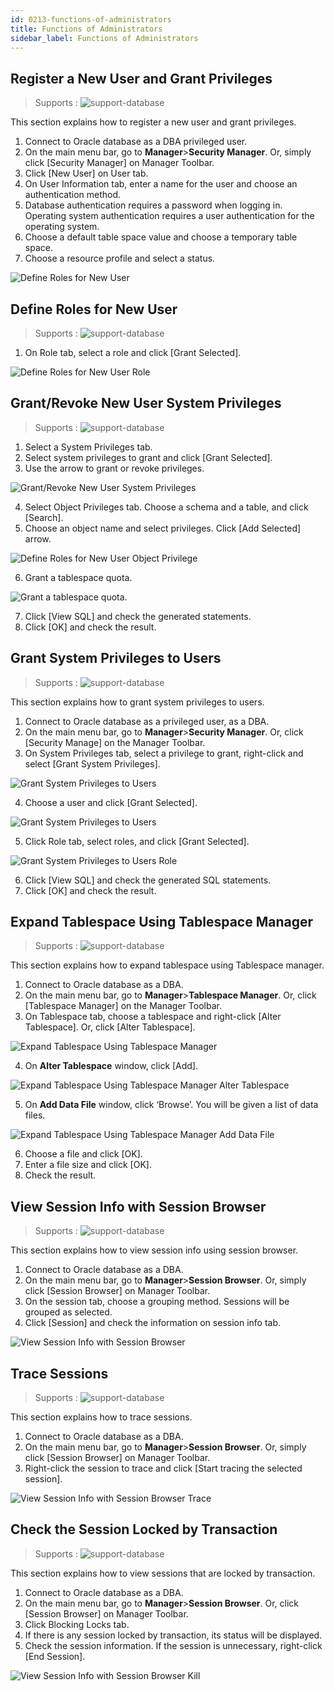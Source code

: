```yaml
---
id: 0213-functions-of-administrators
title: Functions of Administrators
sidebar_label: Functions of Administrators
---
```



## Register a New User and Grant Privileges
> Supports :
> ![support-database](<http://www.sqlgate.com/docs-badge/oracle,mysql,mariadb,postgresql,sqlserver,db2,tibero>)

This section explains how to register a new user and grant privileges.

1. Connect to Oracle database as a DBA privileged user.
2. On the main menu bar, go to **Manager**>**Security Manager**. Or, simply click [Security Manager] on Manager Toolbar.
3. Click [New User] on User tab.
4. On User Information tab, enter a name for the user and choose an authentication method.
5. Database authentication requires a password when logging in. Operating system authentication requires a user authentication for the operating system.
6. Choose a default table space value and choose a temporary table space.
7. Choose a resource profile and select a status.

![Define Roles for New User](https://s3.ap-northeast-2.amazonaws.com/sqlgate-resource/captures/manager/manager-securityManager-newUser.png)


## Define Roles for New User
> Supports :
> ![support-database](<http://www.sqlgate.com/docs-badge/oracle,sqlserver,tibero>)

1. On Role tab, select a role and click [Grant Selected].

![Define Roles for New User Role](https://s3.ap-northeast-2.amazonaws.com/sqlgate-resource/captures/manager/manager-securityManager-role.png)


## Grant/Revoke New User System Privileges
> Supports :
> ![support-database](<http://www.sqlgate.com/docs-badge/oracle,sqlserver,tibero>)

1. Select a System Privileges tab.
2. Select system privileges to grant and click [Grant Selected].
3. Use the arrow to grant or revoke privileges.

![Grant/Revoke New User System Privileges](https://s3.ap-northeast-2.amazonaws.com/sqlgate-resource/captures/manager/manager-securityManager-systemPrivileges.png)

4. Select Object Privileges tab. Choose a schema and a table, and click [Search].
5. Choose an object name and select privileges. Click [Add Selected] arrow.

![Define Roles for New User Object Privilege](https://s3.ap-northeast-2.amazonaws.com/sqlgate-resource/captures/manager/manager-securityManager-objectPrivilege.png)

6. Grant a tablespace quota.

![Grant a tablespace quota.](https://s3.ap-northeast-2.amazonaws.com/sqlgate-resource/captures/manager/manager-securityManager-tableSpaceQuota.png)

7. Click [View SQL] and check the generated statements.
8. Click [OK] and check the result.



## Grant System Privileges to Users
> Supports :
> ![support-database](<http://www.sqlgate.com/docs-badge/oracle,sqlserver,tibero>)

This section explains how to grant system privileges to users.

1. Connect to Oracle database as a privileged user, as a DBA.
2. On the main menu bar, go to **Manager**>**Security Manager**. Or, click [Security Manage] on the Manager Toolbar.
3. On System Privileges tab, select a privilege to grant, right-click and select [Grant System Privileges].

![Grant System Privileges to Users](https://s3.ap-northeast-2.amazonaws.com/sqlgate-resource/captures/manager/manager-securityManager-grantSystemPrivileges.png)

4. Choose a user and click [Grant Selected].

![Grant System Privileges to Users](https://s3.ap-northeast-2.amazonaws.com/sqlgate-resource/captures/manager/manager-securityManager-grantSystemPrivileges-user.png)

5. Click Role tab, select roles, and click [Grant Selected].

![Grant System Privileges to Users Role](https://s3.ap-northeast-2.amazonaws.com/sqlgate-resource/captures/manager/manager-securityManager-grantSystemPrivileges-role.png)

6. Click [View SQL] and check the generated SQL statements.
7. Click [OK] and check the result.


## Expand Tablespace Using Tablespace Manager
> Supports :
> ![support-database](<http://www.sqlgate.com/docs-badge/oracle,tibero>)

This section explains how to expand tablespace using Tablespace manager.

1. Connect to Oracle database as a DBA.
2. On the main menu bar, go to **Manager**>**Tablespace Manager**. Or, click [Tablespace Manager] on the Manager Toolbar.
3. On Tablespace tab, choose a tablespace and right-click [Alter Tablespace]. Or, click [Alter Tablespace].

![Expand Tablespace Using Tablespace Manager](https://s3.ap-northeast-2.amazonaws.com/sqlgate-resource/captures/manager/manager-tableSpaceManager.png)

4. On **Alter Tablespace** window, click [Add].

![Expand Tablespace Using Tablespace Manager Alter Tablespace](https://s3.ap-northeast-2.amazonaws.com/sqlgate-resource/captures/manager/manager-tableSpaceManager-alterTableSpace.png)

5. On **Add Data File** window, click ‘Browse’. You will be given a list of data files.

![Expand Tablespace Using Tablespace Manager Add Data File](https://s3.ap-northeast-2.amazonaws.com/sqlgate-resource/captures/manager/manager-tableSpaceManager-alterTableSpace-addDataFile.png)

6. Choose a file and click [OK].
7. Enter a file size and click [OK].
8. Check the result.



## View Session Info with Session Browser
> Supports :
> ![support-database](<http://www.sqlgate.com/docs-badge/oracle,tibero>)

This section explains how to view session info using session browser.

1. Connect to Oracle database as a DBA.
2. On the main menu bar, go to **Manager**>**Session Browser**. Or, simply click [Session Browser] on Manager Toolbar.
3. On the session tab, choose a grouping method. Sessions will be grouped as selected.
4. Click [Session] and check the information on session info tab.

![View Session Info with Session Browser](https://s3.ap-northeast-2.amazonaws.com/sqlgate-resource/captures/manager/manager-sessionBrowser.png)



## Trace Sessions
> Supports :
> ![support-database](<http://www.sqlgate.com/docs-badge/oracle,tibero>)

This section explains how to trace sessions.

1. Connect to Oracle database as a DBA.
2. On the main menu bar, go to **Manager**>**Session Browser**. Or, simply click [Session Browser] on Manager Toolbar.
3. Right-click the session to trace and click [Start tracing the selected session].

![View Session Info with Session Browser Trace](https://s3.ap-northeast-2.amazonaws.com/sqlgate-resource/captures/manager/manager-sessionBrowser-trace.png)



## Check the Session Locked by Transaction
> Supports :
> ![support-database](<http://www.sqlgate.com/docs-badge/oracle,tibero>)

This section explains how to view sessions that are locked by transaction.

1. Connect to Oracle database as a DBA.
2. On the main menu bar, go to **Manager**>**Session Browser**. Or, click [Session Browser] on Manager Toolbar.
3. Click Blocking Locks tab.
4. If there is any session locked by transaction, its status will be displayed.
5. Check the session information. If the session is unnecessary, right-click [End Session].

![View Session Info with Session Browser Kill](https://s3.ap-northeast-2.amazonaws.com/sqlgate-resource/captures/manager/manager-sessionBrowser-kill.png)